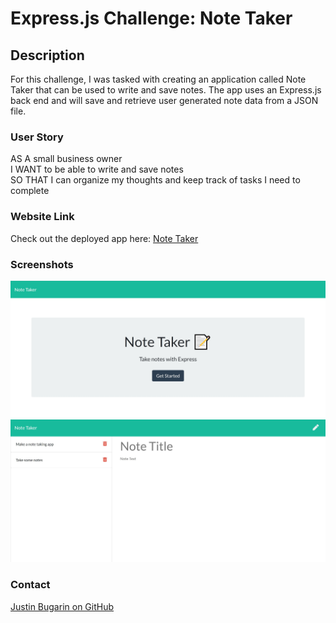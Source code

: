 # Express.js Challenge: Note Taker

## Description

For this challenge, I was tasked with creating an application called Note Taker that can be used to write and save notes.
The app uses an Express.js back end and will save and retrieve user generated note data from a JSON file.

### User Story

AS A small business owner  
I WANT to be able to write and save notes  
SO THAT I can organize my thoughts and keep track of tasks I need to complete  

### Website Link
Check out the deployed app here: [Note Taker](https://sheltered-garden-29553.herokuapp.com)

### Screenshots

![screenshot](https://github.com/kara-krzystan/note-taker/blob/main/public/assets/images/Screenshot_01.jpg)
![screenshot](https://github.com/kara-krzystan/note-taker/blob/main/public/assets/images/Screenshot_02.jpg)

### Contact

[Justin Bugarin on GitHub](https://github.com/JustinBugarin)

